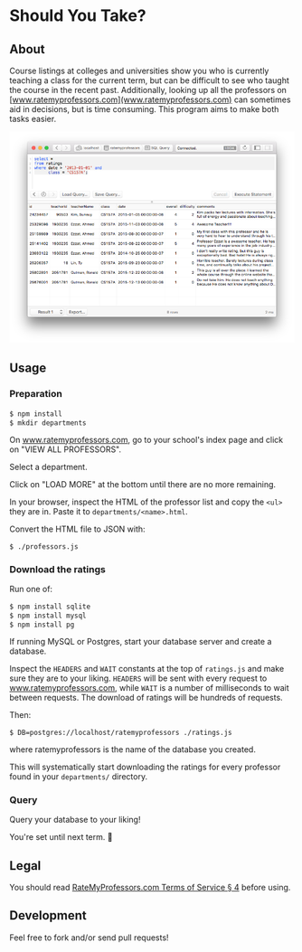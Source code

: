 # Should You Take?

## About

Course listings at colleges and universities show you who is currently teaching
a class for the current term, but can be difficult to see who taught the course
in the recent past. Additionally, looking up all the professors on
[www.ratemyprofessors.com](www.ratemyprofessors.com) can sometimes aid in
decisions, but is time consuming.  This program aims to make both tasks easier.

![Screenshot](Screenshot.png)

## Usage

### Preparation

```
$ npm install
$ mkdir departments
```

On www.ratemyprofessors.com, go to your school's index page and click on "VIEW
ALL PROFESSORS".

Select a department.

Click on "LOAD MORE" at the bottom until there are no more remaining.

In your browser, inspect the HTML of the professor list and copy the `<ul>`
they are in. Paste it to `departments/<name>.html`.

Convert the HTML file to JSON with:

```
$ ./professors.js
```

### Download the ratings

Run one of:

```
$ npm install sqlite
$ npm install mysql
$ npm install pg
```

If running MySQL or Postgres, start your database server and create a database.

Inspect the `HEADERS` and `WAIT` constants at the top of `ratings.js` and make
sure they are to your liking. `HEADERS` will be sent with every request to
www.ratemyprofessors.com, while `WAIT` is a number of milliseconds to wait
between requests. The download of ratings will be hundreds of requests.

Then:

```
$ DB=postgres://localhost/ratemyprofessors ./ratings.js
```

where ratemyprofessors is the name of the database you created.

This will systematically start downloading the ratings for every professor
found in your `departments/` directory.

### Query

Query your database to your liking!

You're set until next term. 🍰

## Legal

You should read
[RateMyProfessors.com Terms of Service § 4](http://www.ratemyprofessors.com/TermsOfUse_us.jsp#section4)
before using.

## Development

Feel free to fork and/or send pull requests!

